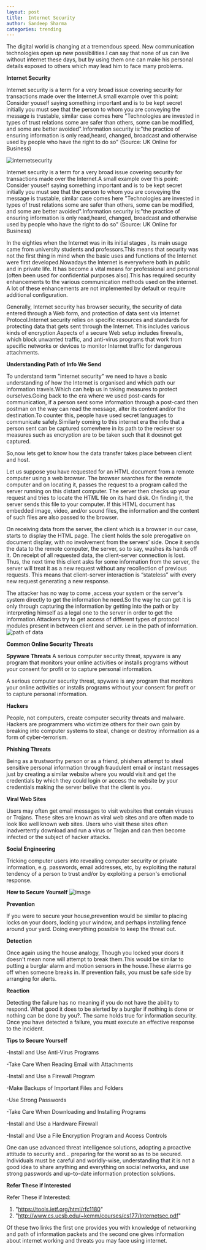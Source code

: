 ```yaml
---
layout: post
title:  Internet Security
author: Sandeep Sharma
categories: trending
---
```


The digital world is changing at a tremendous speed. New communication technologies open up new possibilities.I can say that none of us can live without internet these days, but by using them one can make his personal details exposed to others which may lead him to face many problems.

**Internet Security**

Internet security is a term for a very broad issue covering security for transactions made over the Internet.A small example over this point: Consider youself saying something important and is to be kept secret initially you must see that the person to whom you are conveying the message is trustable, similar case comes here "Technologies are invested in types of trust relations some are safer than others, some can be modified, and some are better avoided".Information security is:"the practice of ensuring information is only read,heard, changed, broadcast and otherwise used by people who have the right to do so" (Source: UK Online for Business) 

<img class="lazy" src="https://i.imgsafe.org/b7b53e3efd.jpg" data-original="https://i.imgsafe.org/b7b53e3efd.jpg" alt="internetsecurity">
	
   Internet security is a term for a very broad issue covering security for transactions made over the Internet.A small example over this point: Consider youself saying something important and is to be kept secret initially you must see that the person to whom you are conveying the message is trustable, similar case comes here "Technologies are invested in types of trust relations some are safer than others, some can be modified, and some are better avoided".Information security is:"the practice of ensuring information is only read,heard, changed, broadcast and otherwise used by people who have the right to do so" (Source: UK Online for Business) 
    
In the eighties when the Internet was in its initial stages , its main usage came from university students and professors.This means that security was not the first thing in mind when the basic uses and functions of the Internet were first developed.Nowadays the Internet is everywhere both in public and in private life. It has become a vital means for professional and personal (often been used for confidential purposes also).This has required security enhancements to the various communication methods used on the internet. A lot of these enhancements are not implemented by default or require additional configuration.

Generally, Internet security has browser security, the security of data entered through a Web form, and protection of data sent via Internet Protocol.Internet security relies on specific resources and standards for protecting data that gets sent through the Internet. This includes various kinds of encryption.Aspects of a secure Web setup includes firewalls, which block unwanted traffic, and anti-virus programs that work from specific networks or devices to monitor Internet traffic for dangerous attachments.

**Understanding Path of Info We Send**

To understand term "internet security" we need to have a basic understanding of how the Internet is organised and which path our information travels.Which can help us in taking measures to protect ourselves.Going back to the era where we used post-cards for communication, if a person sent some information through a post-card then postman on the way can read the message, alter its content and/or the destination.To counter this, people have used secret languages to communicate safely.Similarly coming to this internet era the info that a person sent can be captured somewhere in its path to the reciever so measures such as encryption are to be taken such that it doesnot get captured.

So,now lets get to know how the data transfer takes place between client and host.
     
Let us suppose you have requested for an HTML document from a remote computer using a web browser. The browser searches for the remote computer and on locating it, passes the request to a program called the server running on this distant computer. The server then checks up your request and tries to locate the HTML file on its hard disk. On finding it, the server sends this file to your computer. If this HTML document has embedded image, video, and/or sound files, the information and the content of such files are also passed to the browser.

On receiving data from the server, the client which is a browser in our case, starts to display the HTML page. The client holds the sole prerogative on document display, with no involvement from the servers’ side. Once it sends the data to the remote computer, the server, so to say, washes its hands off it. On receipt of all requested data, the client-server connection is lost. Thus, the next time this client asks for some information from the server, the server will treat it as a new request without any recollection of previous requests. This means that client-server interaction is “stateless” with every new request generating a new response.

The attacker has no way to come ,access your system or the server's system directly to get the information he need.So the way he can get it is only through capturing the information by getting into the path or by interpreting himself as a legal one to the server in order to get the information.Attackers try to get access of different types of protocol modules present in between client and server. i.e in the path of information.
<img class="lazy" src="https://i.imgsafe.org/b7b1e0877f.png" data-original="https://i.imgsafe.org/b7b1e0877f.png" alt="path of data">


**Common Online Security Threats** 

**Spyware Threats**
	A serious computer security threat, spyware is any program that monitors your online activities or installs programs without your consent for profit or to capture personal information.	
	
A serious computer security threat, spyware is any program that monitors your online activities or installs programs without your consent for profit or to capture personal information.
 
 **Hackers**

People, not computers, create computer security 		threats and malware. Hackers are programmers who 	victimize others for their own gain by breaking into computer systems to steal, change or destroy information as a form of cyber-terrorism. 
  
   **Phishing Threats**

Being as a trustworthy person or as a friend, phishers attempt to steal sensitive personal information through fraudulent email or instant messages just by creating a similar website where you would visit and get the credentials by which they could login or access the website by your credentials making the server belive that the client is you.
      
 
 **Viral Web Sites**
 
 Users may often get email messages to visit websites that contain viruses or Trojans. These sites are known as viral web sites and are often made to look like well known web sites. Users who visit these sites often inadvertently download and run a virus or Trojan and can then become infected or the subject of hacker attacks.

   **Social Engineering**

Tricking computer users into revealing computer security or private information, e.g. passwords, email addresses, etc, by exploiting the natural tendency of a person to trust and/or by exploiting a person's emotional response. 
 
**How to Secure Yourself**
<img class="lazy" src="http://i.imgsafe.org/b7b4295721.jpg" data-original="http://i.imgsafe.org/b7b4295721.jpg" alt="image">
	

**Prevention** 

If you were to secure your house,prevention would be similar to placing locks on your doors, locking your window, and perhaps installing  fence around your yard. Doing everything possible to keep the threat out.

**Detection** 

Once again using the house analogy, Though you locked your doors it doesn't mean none will attempt to break them.This would be similar to putting a burglar alarm and motion sensors in the house.These alarms go off when someone breaks in. If prevention fails, you must be safe side by arranging for alerts.
	
**Reaction**

Detecting the failure has no meaning if you do not have the ability to respond. What good it does to be alerted by a burglar if nothing is done or nothing can be done by you?. The same holds true for information security. Once you have detected a failure, you must execute an effective response to the incident.
     
**Tips to Secure Yourself**
	
-Install and Use Anti-Virus Programs

-Take Care When Reading Email with Attachments

-Install and Use a Firewall Program

-Make Backups of Important Files and Folders

-Use Strong Passwords
	
-Take Care When Downloading and Installing Programs
	
-Install and Use a Hardware Firewall
	
-Install and Use a File Encryption Program and Access Controls
	
One can use advanced threat intelligence solutions, adopting a proactive attitude to security and… preparing for the worst so as to be secured. Individuals must be careful and worldly-wise, understanding that it is not a good idea to share anything and everything on social networks, and use strong passwords and up-to-date information protection solutions.

**Refer These if Interested**


Refer These if Interested:

1. "https://tools.ietf.org/html/rfc1180"   
2. "http://www.cs.ucsb.edu/~kemm/courses/cs177/Internetsec.pdf" 


 Of these two links the first one provides you with knowledge of networking and path of information packets and the second one gives information about internet working and threats you may face using internet.
